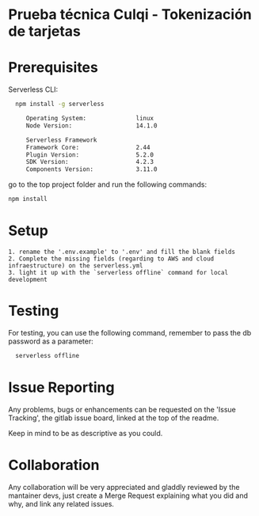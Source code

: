 # Prueba técnica Culqi - Tokenización de tarjetas

# Prerequisites

Serverless CLI:
```bash
  npm install -g serverless
```

```bash
     Operating System:              linux
     Node Version:                  14.1.0

     Serverless Framework
     Framework Core:                2.44
     Plugin Version:                5.2.0
     SDK Version:                   4.2.3
     Components Version:            3.11.0
```

go to the top project folder and run the following commands:

```bash
npm install
```

# Setup

```
1. rename the '.env.example' to '.env' and fill the blank fields
2. Complete the missing fields (regarding to AWS and cloud infraestructure) on the serverless.yml 
3. light it up with the `serverless offline` command for local development
```

# Testing

For testing, you can use the following command, remember to pass the db password as a parameter:

```bash
  serverless offline
```
# Issue Reporting

Any problems, bugs or enhancements can be requested on the 'Issue Tracking', the gitlab issue board, linked at the top of the readme.

Keep in mind to be as descriptive as you could. 

# Collaboration
Any collaboration will be very appreciated and gladdly reviewed by the mantainer devs, just create a Merge Request explaining what you did and why, and link any related issues.
